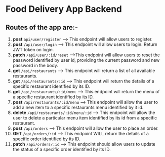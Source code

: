 # Food Delivery App Backend

## Routes of the app are:-

1. **post** `api/user/register` --> This endpoint will allow users to register.
2. **post** `/api/user/login` --> This endpoint will allow users to login. Return JWT token on login.
3. **patch** `/api/user/:id/reset`	-->This endpoint will allow users to reset the password identified by user id, providing the current password and new password in the body.
4. **get** `/api/restaurants` --> 	This endpoint will return a list of all available restaurants.
5. **get** `/api/restaurants/:id` --> 	This endpoint will return the details of a specific restaurant identified by its ID.
6. **get** `/api/restaurants/:id/menu` --> 	This endpoint will return the menu of a specific restaurant identified by its ID.
7. **post** `/api/restaurants/:id/menu` --> 	This endpoint will allow the user to add a new item to a specific restaurants menu identified by it id.
8. **delete** `/api/restaurants/:id/menu/:id` --> 	This endpoint will allow the user to delete a particular menu item identified by its id from a specific restaurant.
9. **post** `/api/orders` --> This endpoint will allow the user to place an order.
10. **GET** `/api/orders/:id` --> This endpoint WILL return the details of a specific order identified by its ID.
11. **patch** `/api/orders/:id` --> This endpoint should allow users to update the status of a specific order identified by its ID.